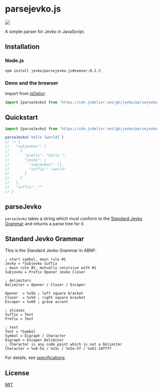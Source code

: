 # parsejevko.js

[![](https://data.jsdelivr.com/v1/package/gh/jevko/parsejevko.js/badge)](https://www.jsdelivr.com/package/gh/jevko/parsejevko.js)

A simple parser for Jevko in JavaScript.

## Installation

### Node.js

```
npm install jevko/parsejevko.js#semver:0.1.3
```

### Deno and the browser

Import from [jsDelivr](https://www.jsdelivr.com/):

```js
import {parseJevko} from 'https://cdn.jsdelivr.net/gh/jevko/parsejevko.js@v0.1.3/mod.js'
```

## Quickstart

```js
import {parseJevko} from 'https://cdn.jsdelivr.net/gh/jevko/parsejevko.js@v0.1.3/mod.js'

parseJevko(`hello [world]`) 
// -> {
//   "subjevkos": [
//     {
//       "prefix": "hello ",
//       "jevko": {
//         "subjevkos": [],
//         "suffix": "world"
//       }
//     }
//   ],
//   "suffix": ""
// }
```

## parseJevko

`parseJevko` takes a string which must conform to the [Standard Jevko Grammar](#standard-jevko-grammar) and returns a parse tree for it.

## Standard Jevko Grammar

This is the Standard Jevko Grammar in ABNF:

```abnf
; start symbol, main rule #1
Jevko = *Subjevko Suffix
; main rule #2, mutually recursive with #1
Subjevko = Prefix Opener Jevko Closer

; delimiters
Delimiter = Opener / Closer / Escaper

Opener  = %x5b ; left square bracket 
Closer  = %x5d ; right square bracket
Escaper = %x60 ; grave accent

; aliases
Suffix = Text
Prefix = Text

; text
Text = *Symbol
Symbol = Digraph / Character
Digraph = Escaper Delimiter
; Character is any code point which is not a Delimiter
Character = %x0-5a / %x5c / %x5e-5f / %x61-10ffff
```

For details, see [specifications](https://github.com/jevko/specifications).

## License

[MIT](LICENSE)